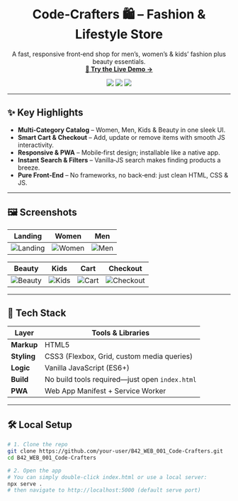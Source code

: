 
<h1 align="center">Code‑Crafters 🛍️ – Fashion & Lifestyle Store</h1>
<p align="center">
  A fast, responsive front‑end shop for men’s, women’s & kids’ fashion plus beauty essentials.<br/>
  <a href="🔗 LIVE_DEMO_URL" target="_blank"><strong>🚀 Try the Live Demo →</strong></a>
</p>

<div align="center">
  <img src="https://img.shields.io/badge/stack-HTML%20%7C%20CSS%20%7C%20JavaScript-informational"/>
  <img src="https://img.shields.io/badge/PWA-ready-blueviolet"/>
  <img src="https://img.shields.io/github/license/your‑user/B42_WEB_001_Code-Crafters.svg"/>
</div>

---

## ✨ Key Highlights
- **Multi‑Category Catalog** – Women, Men, Kids & Beauty in one sleek UI.  
- **Smart Cart & Checkout** – Add, update or remove items with smooth JS interactivity.  
- **Responsive & PWA** – Mobile‑first design; installable like a native app.  
- **Instant Search & Filters** – Vanilla‑JS search makes finding products a breeze.  
- **Pure Front‑End** – No frameworks, no back‑end: just clean HTML, CSS & JS.

---

## 🖼️ Screenshots

| Landing | Women | Men |
|:--:|:--:|:--:|
| ![Landing](https://github.com/user-attachments/assets/6dc8ad59-ea12-4cbc-98f3-8cb2542630be) | ![Women](https://github.com/user-attachments/assets/848ccf31-0969-4d34-9aaa-f7cd7838215f) | ![Men](https://github.com/user-attachments/assets/a2179acf-7855-4406-a612-3d39fe17e874) |

| Beauty | Kids | Cart | Checkout |
|:--:|:--:|:--:|:--:|
| ![Beauty](https://github.com/user-attachments/assets/c58a2e52-97b2-4d42-b1e2-b9a236a706ae) | ![Kids](https://github.com/user-attachments/assets/0dd9e6c3-19ff-4dea-b811-fa6ec5d167f8) | ![Cart](https://github.com/user-attachments/assets/8d79bfcb-11e7-4bd4-a583-53440826354c) | ![Checkout](https://github.com/user-attachments/assets/d33caabd-3580-4113-938c-8cb3cd1c417a) |

---

## 🚀 Tech Stack

| Layer        | Tools & Libraries                 |
|--------------|-----------------------------------|
| **Markup**   | HTML5                             |
| **Styling**  | CSS3 (Flexbox, Grid, custom media queries) |
| **Logic**    | Vanilla JavaScript (ES6+)         |
| **Build**    | No build tools required—just open `index.html` |
| **PWA**      | Web App Manifest + Service Worker |

---

## 🛠️ Local Setup

```bash
# 1. Clone the repo
git clone https://github.com/your-user/B42_WEB_001_Code-Crafters.git
cd B42_WEB_001_Code-Crafters

# 2. Open the app
# You can simply double‑click index.html or use a local server:
npx serve .
# then navigate to http://localhost:5000 (default serve port)
